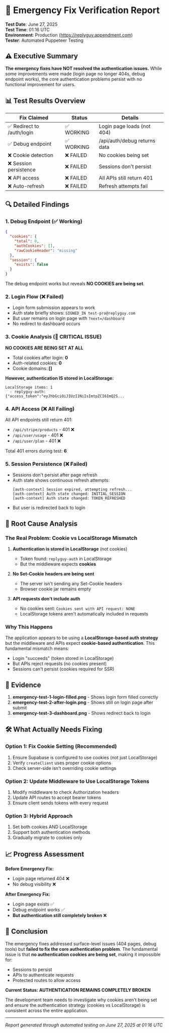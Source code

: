 # 🔴 Emergency Fix Verification Report

**Test Date**: June 27, 2025  
**Test Time**: 01:16 UTC  
**Environment**: Production (https://replyguy.appendment.com)  
**Tester**: Automated Puppeteer Testing

## ⚠️ Executive Summary

**The emergency fixes have NOT resolved the authentication issues.** While some improvements were made (login page no longer 404s, debug endpoint works), the core authentication problems persist with no functional improvement for users.

## 📊 Test Results Overview

| Fix Claimed | Status | Details |
|-------------|--------|---------|
| ✅ Redirect to /auth/login | ✅ WORKING | Login page loads (not 404) |
| ✅ Debug endpoint | ✅ WORKING | /api/auth/debug returns data |
| ❌ Cookie detection | ❌ FAILED | No cookies being set |
| ❌ Session persistence | ❌ FAILED | Sessions don't persist |
| ❌ API access | ❌ FAILED | All APIs still return 401 |
| ❌ Auto-refresh | ❌ FAILED | Refresh attempts fail |

## 🔍 Detailed Findings

### 1. Debug Endpoint (✅ Working)
```json
{
  "cookies": {
    "total": 0,
    "authCookies": [],
    "rawCookieHeader": "missing"
  },
  "session": {
    "exists": false
  }
}
```
The debug endpoint works but reveals **NO COOKIES are being set**.

### 2. Login Flow (❌ Failed)
- Login form submission appears to work
- Auth state briefly shows: `SIGNED_IN test-pro@replyguy.com`
- But user remains on login page with `?next=/dashboard`
- No redirect to dashboard occurs

### 3. Cookie Analysis (🚨 CRITICAL ISSUE)
**NO COOKIES ARE BEING SET AT ALL**
- Total cookies after login: **0**
- Auth-related cookies: **0**
- Cookie domains: **[]**

**However, authentication IS stored in LocalStorage:**
```
LocalStorage items: 1
  - replyguy-auth: {"access_token":"eyJhbGciOiJIUzI1NiIsImtpZCI6ImQ2S...
```

### 4. API Access (❌ All Failing)
All API endpoints still return 401:
- `/api/stripe/products` - 401 ❌
- `/api/user/usage` - 401 ❌  
- `/api/user/plan` - 401 ❌

Total 401 errors during test: **6**

### 5. Session Persistence (❌ Failed)
- Sessions don't persist after page refresh
- Auth state shows continuous refresh attempts:
  ```
  [auth-context] Session expired, attempting refresh...
  [auth-context] Auth state changed: INITIAL_SESSION
  [auth-context] Auth state changed: TOKEN_REFRESHED
  ```
- But user is redirected back to login

## 🚨 Root Cause Analysis

### The Real Problem: Cookie vs LocalStorage Mismatch

1. **Authentication is stored in LocalStorage** (not cookies)
   - Token found: `replyguy-auth` in LocalStorage
   - But the middleware expects **cookies**

2. **No Set-Cookie headers are being sent**
   - The server isn't sending any Set-Cookie headers
   - Browser cookie jar remains empty

3. **API requests don't include auth**
   - No cookies sent: `Cookies sent with API request: NONE`
   - LocalStorage tokens aren't automatically included in requests

### Why This Happens

The application appears to be using a **LocalStorage-based auth strategy** but the middleware and APIs expect **cookie-based authentication**. This fundamental mismatch means:

- Login "succeeds" (token stored in LocalStorage)
- But APIs reject requests (no cookies present)
- Sessions can't persist (cookies required for SSR)

## 📸 Evidence

1. **emergency-test-1-login-filled.png** - Shows login form filled correctly
2. **emergency-test-2-after-login.png** - Shows still on login page after submit
3. **emergency-test-3-dashboard.png** - Shows redirect back to login

## 🛠️ What Actually Needs Fixing

### Option 1: Fix Cookie Setting (Recommended)
1. Ensure Supabase is configured to use cookies (not just LocalStorage)
2. Verify `createClient` uses proper cookie options
3. Check server-side isn't overriding cookie settings

### Option 2: Update Middleware to Use LocalStorage Tokens
1. Modify middleware to check Authorization headers
2. Update API routes to accept bearer tokens
3. Ensure client sends tokens with every request

### Option 3: Hybrid Approach
1. Set both cookies AND LocalStorage
2. Support both authentication methods
3. Gradually migrate to cookies only

## 📈 Progress Assessment

**Before Emergency Fix:**
- Login page returned 404 ❌
- No debug visibility ❌

**After Emergency Fix:**
- Login page exists ✅
- Debug endpoint works ✅
- **But authentication still completely broken** ❌

## 🎯 Conclusion

The emergency fixes addressed surface-level issues (404 pages, debug tools) but **failed to fix the core authentication problem**. The fundamental issue is that **no authentication cookies are being set**, making it impossible for:

- Sessions to persist
- APIs to authenticate requests
- Protected routes to allow access

**Current Status: AUTHENTICATION REMAINS COMPLETELY BROKEN**

The development team needs to investigate why cookies aren't being set and ensure the authentication strategy (cookies vs LocalStorage) is consistent across the entire application.

---

*Report generated through automated testing on June 27, 2025 at 01:16 UTC*